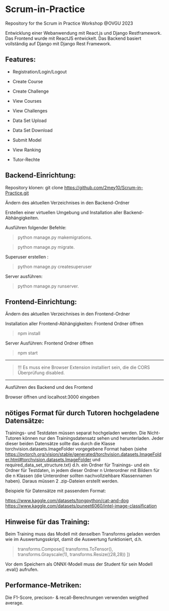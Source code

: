 # Scrum-in-Practice
Repository for the Scrum in Practice Workshop @OVGU 2023

Entwicklung einer Webanwendung mit React.js und Django Restframework. Das Frontend wurde mit ReactJS entwickelt. Das Backend basiert vollständig auf Django mit Django Rest Framework. 


## Features:

- Registration/Login/Logout 

- Create Course  

- Create Challenge 

- View Courses  

- View Challenges  

- Data Set Upload 

- Data Set Download 

- Submit Model 

- View Ranking

- Tutor-Rechte
 


## Backend-Einrichtung:

Repository klonen: git clone https://github.com/2mey10/Scrum-in-Practice.git 

Ändern des aktuellen Verzeichnises in den Backend-Ordner 

Erstellen einer virtuellen Umgebung und Installation aller Backend-Abhängigkeiten. 

Ausführen folgender Befehle:  

> python manage.py makemigrations. 

> python manage.py migrate. 

Superuser erstellen : 

> python manage.py createsuperuser 

Server ausführen: 

> python manage.py runserver. 



## Frontend-Einrichtung: 

Ändern des aktuellen Verzeichnises in den Frontend-Ordner

Installation aller Frontend-Abhängigkeiten: 
Frontend Ordner öffnen
> npm install

Server Ausführen: 
Frontend Ordner öffnen
>npm start
---
>!!! Es muss eine Browser Extension installiert sein, die die CORS Überprüfung disabled.
---

Ausführen des Backend und des Frontend 

Browser öffnen und localhost:3000 eingeben  



## nötiges Format für durch Tutoren hochgeladene Datensätze:
Trainings- und Testdaten müssen separat hochgeladen werden. Die Nicht-Tutoren können nur den Trainingsdatensatz sehen und herunterladen.
Jeder dieser beiden Datensätze sollte das durch die Klasse torchvision.datasets.ImageFolder vorgegebene Format haben (siehe https://pytorch.org/vision/stable/generated/torchvision.datasets.ImageFolder.html#torchvision.datasets.ImageFolder und required_data_set_structure.txt)
d.h. ein Ordner für Trainings- und ein Ordner für Testdaten, in jedem dieser Ordner n Unterordner mit Bildern für die n Klassen (die Unterordner sollten nachvollziehbare Klassennamen haben). Daraus müssen 2 .zip-Dateien erstellt werden.

Beispiele für Datensätze mit passendem Format:

https://www.kaggle.com/datasets/tongpython/cat-and-dog
https://www.kaggle.com/datasets/puneet6060/intel-image-classification 


## Hinweise für das Training:
Beim Training muss das Modell mit denselben Transforms geladen werden wie im Auswertungsskript, damit die Auswertung funktioniert, d.h. 
> transforms.Compose([ transforms.ToTensor(), transforms.Grayscale(1), transforms.Resize((28,28)) ])

Vor dem Speichern als ONNX-Modell muss der Student für sein Modell .eval() aufrufen.


## Performance-Metriken:
Die F1-Score, precison- & recall-Berechnungen verwenden weigthed average.
